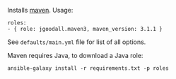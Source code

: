 
Installs [maven](https://maven.apache.org/). Usage:

    roles:
    - { role: jgoodall.maven3, maven_version: 3.1.1 }

See `defaults/main.yml` file for list of all options.

Maven requires Java, to download a Java role:

    ansible-galaxy install -r requirements.txt -p roles
